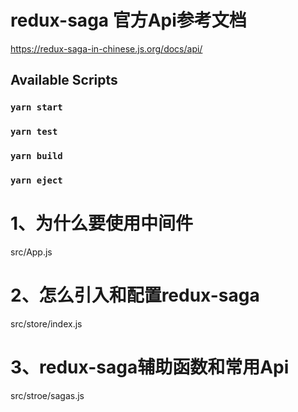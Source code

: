 # redux-saga 官方Api参考文档
https://redux-saga-in-chinese.js.org/docs/api/

## Available Scripts
### `yarn start`
### `yarn test`
### `yarn build`
### `yarn eject`

# 1、为什么要使用中间件
src/App.js

# 2、怎么引入和配置redux-saga
src/store/index.js

# 3、redux-saga辅助函数和常用Api
src/stroe/sagas.js

